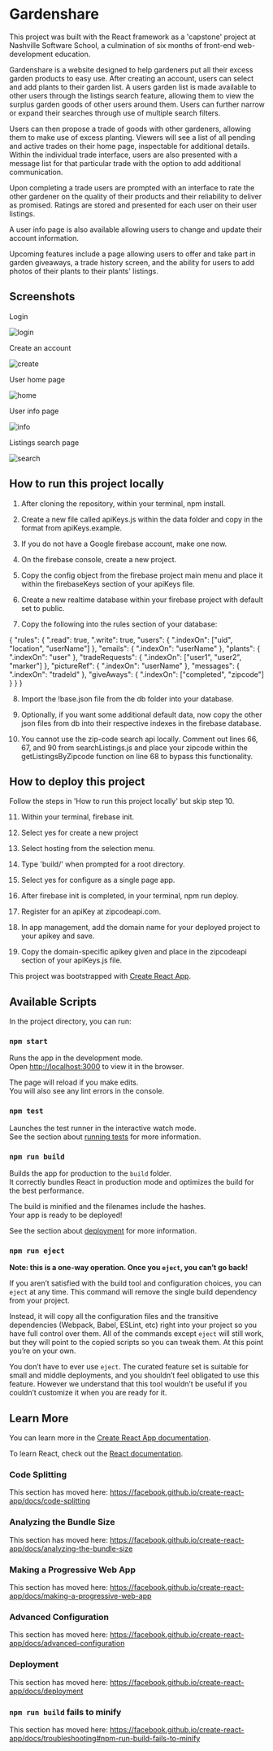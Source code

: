 # Gardenshare

This project was built with the React framework as a 'capstone' project at Nashville Software School, a culmination of six months of front-end web-development education.

Gardenshare is a website designed to help gardeners put all their excess garden products to easy use.  After creating an account, users can select and add plants to their garden list.  A users garden list is made available to other users through the listings search feature, allowing them to view the surplus garden goods of other users around them.  Users can further narrow or expand their searches through use of multiple search filters.  

Users can then propose a trade of goods with other gardeners, allowing them to make use of excess planting.  Viewers will see a list of all pending and active trades on their home page, inspectable for additional details.  Within the individual trade interface, users are also presented with a message list for that particular trade with the option to add additional communication. 

Upon completing a trade users are prompted with an interface to rate the other gardener on the quality of their products and their reliability to deliver as promised.  Ratings are stored and presented for each user on their user listings.

A user info page is also available allowing users to change and update their account information.

Upcoming features include a page allowing users to offer and take part in garden giveaways, a trade history screen, and the ability for users to add photos of their plants to their plants' listings.

## Screenshots

Login

![login](src/images/screenshots/gardenLogin.PNG)

Create an account

![create](src/images/screenshots/gardenCreate.PNG)

User home page

![home](src/images/screenshots/gardenHome.PNG)

User info page

![info](src/images/screenshots/userInfo.PNG)

Listings search page

![search](src/images/screenshots/gardenSearch.PNG)

## How to run this project locally

1. After cloning the repository, within your terminal, npm install.

2. Create a new file called apiKeys.js within the data folder and copy in the format from apiKeys.example.

3. If you do not have a Google firebase account, make one now.

4. On the firebase console, create a new project.

5. Copy the config object from the firebase project main menu and place it within the firebaseKeys section of your apiKeys file.

6. Create a new realtime database within your firebase project with default set to public.

7. Copy the following into the rules section of your database:

{
  "rules": {
    ".read": true,
    ".write": true,
    "users": {
      ".indexOn": ["uid", "location", "userName"]
    },
    "emails": {
      ".indexOn": "userName"
    },
    "plants": {
      ".indexOn": "user"
    },
    "tradeRequests": {
      ".indexOn": ["user1", "user2", "marker"]
    },
    "pictureRef": {
      ".indexOn": "userName"
    },
    "messages": {
      ".indexOn": "tradeId"
    },
    "giveAways": {
      ".indexOn": ["completed", "zipcode"]
    }
  }
}

8. Import the !base.json file from the db folder into your database.

9. Optionally, if you want some additional default data, now copy the other json files from db into their respective indexes in the firebase database.

10. You cannot use the zip-code search api locally.  Comment out lines 66, 67, and 90 from searchListings.js and place your zipcode within the getListingsByZipcode function on line 68 to bypass this functionality.

## How to deploy this project

Follow the steps in 'How to run this project locally' but skip step 10.

11. Within your terminal, firebase init.

12. Select yes for create a new project

13.  Select hosting from the selection menu.

14.  Type 'build/' when prompted for a root directory.

15. Select yes for configure as a single page app.

16.  After firebase init is completed, in your terminal, npm run deploy.

17.  Register for an apiKey at zipcodeapi.com. 

18. In app management, add the domain name for your deployed project to your apikey and save.

19. Copy the domain-specific apikey given and place in the zipcodeapi section of your apiKeys.js file.

This project was bootstrapped with [Create React App](https://github.com/facebook/create-react-app).

## Available Scripts

In the project directory, you can run:

### `npm start`

Runs the app in the development mode.<br>
Open [http://localhost:3000](http://localhost:3000) to view it in the browser.

The page will reload if you make edits.<br>
You will also see any lint errors in the console.

### `npm test`

Launches the test runner in the interactive watch mode.<br>
See the section about [running tests](https://facebook.github.io/create-react-app/docs/running-tests) for more information.

### `npm run build`

Builds the app for production to the `build` folder.<br>
It correctly bundles React in production mode and optimizes the build for the best performance.

The build is minified and the filenames include the hashes.<br>
Your app is ready to be deployed!

See the section about [deployment](https://facebook.github.io/create-react-app/docs/deployment) for more information.

### `npm run eject`

**Note: this is a one-way operation. Once you `eject`, you can’t go back!**

If you aren’t satisfied with the build tool and configuration choices, you can `eject` at any time. This command will remove the single build dependency from your project.

Instead, it will copy all the configuration files and the transitive dependencies (Webpack, Babel, ESLint, etc) right into your project so you have full control over them. All of the commands except `eject` will still work, but they will point to the copied scripts so you can tweak them. At this point you’re on your own.

You don’t have to ever use `eject`. The curated feature set is suitable for small and middle deployments, and you shouldn’t feel obligated to use this feature. However we understand that this tool wouldn’t be useful if you couldn’t customize it when you are ready for it.

## Learn More

You can learn more in the [Create React App documentation](https://facebook.github.io/create-react-app/docs/getting-started).

To learn React, check out the [React documentation](https://reactjs.org/).

### Code Splitting

This section has moved here: https://facebook.github.io/create-react-app/docs/code-splitting

### Analyzing the Bundle Size

This section has moved here: https://facebook.github.io/create-react-app/docs/analyzing-the-bundle-size

### Making a Progressive Web App

This section has moved here: https://facebook.github.io/create-react-app/docs/making-a-progressive-web-app

### Advanced Configuration

This section has moved here: https://facebook.github.io/create-react-app/docs/advanced-configuration

### Deployment

This section has moved here: https://facebook.github.io/create-react-app/docs/deployment

### `npm run build` fails to minify

This section has moved here: https://facebook.github.io/create-react-app/docs/troubleshooting#npm-run-build-fails-to-minify
